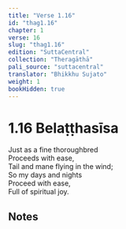 ```yaml
---
title: "Verse 1.16"
id: "thag1.16"
chapter: 1
verse: 16
slug: "thag1.16"
edition: "SuttaCentral"
collection: "Theragāthā"
pali_source: "suttacentral"
translator: "Bhikkhu Sujato"
weight: 1
bookHidden: true
---
```


# 1.16 Belaṭṭhasīsa  

Just as a fine thoroughbred  
Proceeds with ease,  
Tail and mane flying in the wind;  
So my days and nights  
Proceed with ease,  
Full of spiritual joy.

## Notes